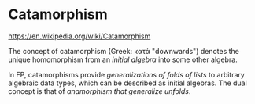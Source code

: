 # Catamorphism

https://en.wikipedia.org/wiki/Catamorphism

The concept of catamorphism (Greek: κατά "downwards") denotes the unique homomorphism from an *initial algebra* into some other algebra.

In FP, catamorphisms provide *generalizations of folds of lists* to arbitrary algebraic data types, which can be described as initial algebras. The dual concept is that of *anamorphism that generalize unfolds*.
